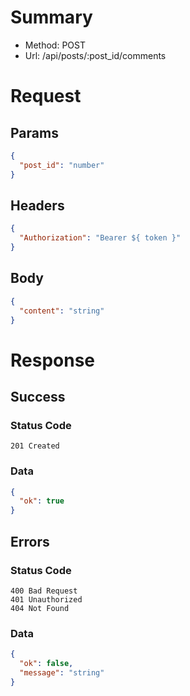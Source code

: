 # Summary

- Method: POST
- Url: /api/posts/:post_id/comments

# Request

## Params

```json
{
  "post_id": "number"
}
```

## Headers

```json
{
  "Authorization": "Bearer ${ token }"
}
```

## Body

```json
{
  "content": "string"
}
```

# Response

## Success

### Status Code

```
201 Created
```

### Data

```json
{
  "ok": true
}
```

## Errors

### Status Code

```
400 Bad Request
401 Unauthorized
404 Not Found
```

### Data

```json
{
  "ok": false,
  "message": "string"
}
```
